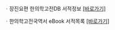 ㆍ장진요편 한의학고전DB 서적정보 [[바로가기]](https://mediclassics.kr/books/67)

ㆍ한의학고전국역서 eBook 서적목록 [[바로가기]](https://info.mediclassics.kr/bookshelf/list/eBook/list)

